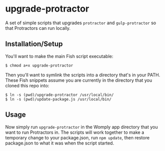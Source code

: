 # upgrade-protractor

A set of simple scripts that upgrades `protractor` and `gulp-protractor` so that Protractors can run locally.

## Installation/Setup

You'll want to make the main Fish script executable:

`$ chmod a+x upgrade-protractor`

Then you'll want to symlink the scripts into a directory that's in your PATH. These Fish snippets assume you are currently in the directory that you cloned this repo into:

```fish
$ ln -s (pwd)/upgrade-protractor /usr/local/bin/
$ ln -s (pwd)/update-package.js /usr/local/bin/
```

## Usage

Now simply run `upgrade-protractor` in the Womply app directory that you want to run Protractors in. The scripts will work together to make a temporary change to your package.json, run `npm update`, then restore package.json to what it was when the script started.
